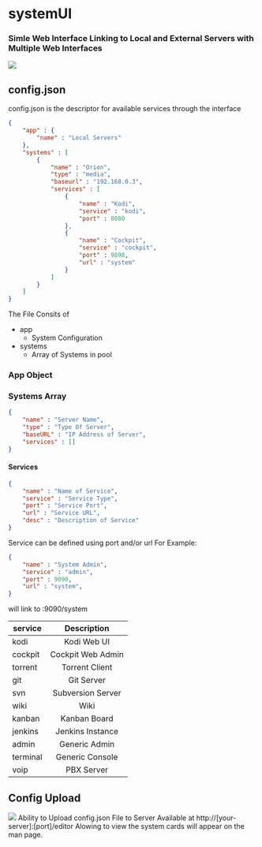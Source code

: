 # systemUI

### Simle Web Interface Linking to Local and External Servers with Multiple Web Interfaces
![](https://djfraser.github.io/assets/images/systemUI/MainPage.PNG)
## config.json
config.json is the descriptor for available services through the interface
```json
{
    "app" : {
        "name" : "Local Servers"
    },
    "systems" : [
        {
            "name" : "Orion",
            "type" : "media",
            "baseurl" : "192.168.0.3",
            "services" : [
                {
                    "name" : "Kodi",
                    "service" : "kodi",
                    "port" : 8080 
                },
                {
                    "name" : "Cockpit",
                    "service" : "cockpit",
                    "port" : 9898,
                    "url" : "system"
                }
            ]
        }
    ]
}
```
The File Consits of 

* app
    * System Configuration
* systems
    * Array of Systems in pool

### App Object


### Systems Array

```json
{
    "name" : "Server Name",
    "type" : "Type Of Server",
    "baseURL" : "IP Address of Server",
    "services" : []
}
```
#### Services
```json
{
    "name" : "Name of Service",
    "service" : "Service Type",
    "port" : "Service Port",
    "url" : "Service URL",
    "desc" : "Description of Service"
}
```

Service can be defined using port and/or url
For Example:
```json
{
    "name" : "System Admin",
    "service" : "admin",
    "port" : 9090,
    "url" : "system",
}
```
will link to :9090/system 

| service  | Description  |
| -------- | :----------: |
| kodi     | Kodi Web UI  |
| cockpit  | Cockpit Web Admin |
| torrent  | Torrent Client |
| git      | Git Server |
| svn      | Subversion Server |
| wiki     | Wiki |
| kanban   | Kanban Board |
| jenkins  | Jenkins Instance |
| admin    | Generic Admin |
| terminal | Generic Console |
| voip     | PBX Server |

## Config Upload
![](https://djfraser.github.io/assets/images/systemUI/editor.png)
Ability to Upload config.json File to Server Available at http://[your-server]:[port]/editor Alowing to view the system cards will appear on the man page.